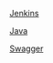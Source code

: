 [Jenkins](http://localhost:8088)

[Java](http://localhost:8080/api/v1/hello)

[Swagger](http://localhost:8080/swagger-ui.html)

